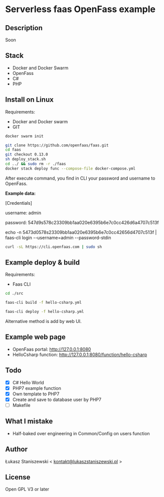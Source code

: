 # Serverless faas OpenFass example

## Description

Soon

## Stack

- Docker and Docker Swarm
- OpenFass
- C#
- PHP

## Install on Linux

Requirements:
- Docker and Docker swarm
- GIT

```bash
docker swarm init

git clone https://github.com/openfaas/faas.git
cd faas
git checkout 0.13.0
sh deploy_stack.sh
cd ../ && sudo rm -r ./faas
docker stack deploy func --compose-file docker-compose.yml
```

After execute command, you find in CLI your password and username to OpenFass.

**Example data:**

[Credentials]

username: admin
 
password: 547d9s578c23309bb1aa020e6395b6e7c0cc426d6a4707c513f
 
echo -n 5473d0578s23309bb1aa020e6395b6e7c0cc42656d4707c513f | faas-cli login --username=admin --password-stdin

```bash
curl -sL https://cli.openfaas.com | sudo sh
```

## Example deploy & build

Requirements:
- Faas CLI

```bash
cd ./src

faas-cli build -f hello-csharp.yml

faas-cli deploy -f hello-csharp.yml
```

Alternative method is add by web UI.

## Example web page

- OpenFaas portal: http://127.0.0.1:8080
- HelloCsharp function: http://127.0.0.1:8080/function/hello-csharp 

## Todo

- [x] C# Hello World
- [x] PHP7 example function
- [x] Own template to PHP7
- [x] Create and save to database user by PHP7
- [ ] Makefile

## What I mistake

* Half-baked over engineering in Common/Config on users function

## Author

Łukasz Staniszewski < kontakt@lukaszstaniszewski.pl >

## License

Open GPL V3 or later